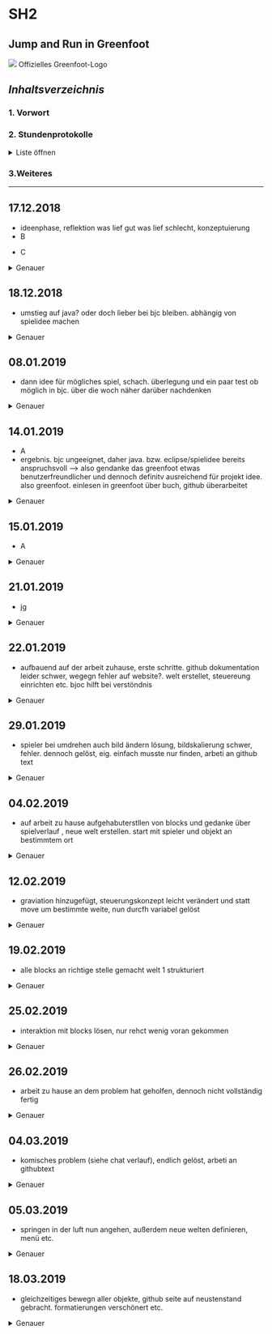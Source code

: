 SH2
=
Jump and Run in Greenfoot 
-
![](https://upload.wikimedia.org/wikipedia/commons/4/43/Greenfoot_Logo.jpg)          Offizielles Greenfoot-Logo

## _Inhaltsverzeichnis_ <a name="Inhaltsverzeichnis"></a>
### 1. Vorwort
### 2. Stundenprotokolle 
<details> 
   <summary>Liste öffnen</summary>
   
[Erste Informatikstunde](#eins)

[Zweite Informatikstunde](#zwei)

[Dritte Informatikstunde](#drei)

[Vierte Informatikstunde](#vier)

[Fünfte Informatikstunde](#fünf)

[Sechste Informatikstunde](#sechs)

[Siebte Informatikstunde](#sieben)

[Achte Informatikstunde](#acht)                       

[Neunte Informatikstunde](#neun)

[Zehnte Informatikstunde](#zehn)

[Elfte Informatikstunde](#elf)

[Zwölfte Informatikstunde](#zwölf)

[Dreizehnte Informatikstunde](#dreizehn)

[Vierzehnte Informatikstunde](#vierzehn)

[Fünfzehnte Informatikstunde](#fünfzehn)

[Sechzehnte Informatikstunde](#sechzehn)

</details> 

### 3.Weiteres

* * * 
## 17.12.2018 <a name="eins"></a> 

*  ideenphase, reflektion was lief gut was lief schlecht, konzeptuierung
*  B
* <p>C</p>

<details>
  <summary>Genauer</summary> 
In der ersten Informatikstunde in dem neuen Halbjahr, wollten wir eine neue Spielidee bzw. ein Konzept entwickeln. Bevor Beginn dieser Ideephase, haben wir reflektiert was gut lief -bzw. was man noch besser hätte machen können. Schließlich sollte es möglich sein bereits auf Grund der gesammelten Erfahrung aus Projekt 1 weniger Fehler zu machen, und insgesamt effektiver zu arbeiten. Als Beispiel für ein Ergebnis solcher Abwägung ist, dass wir nun vor der eigentlichen, also praktischen Projektarbeit bereits konkreter eine gedankliche Struktur entwickeln wollen, um unnötige Probleme bereits vorher zu umgehen. In diesem Sinne hatten wir uns beide vorgenommen, bis zur nächsten Stunde bereits eine -möglichst ausführliche- Projektidee zu arbeiten. Den Rest der Stundenzeit haben wir dann für eine Vorstrukturierung der Github-Seite genutzt, damit unsere Dokumentation der zukünftigen Stunden möglichst einfach wird. 
   </details>  
      
## 18.12.2018  <a name="zwei"></a> 

*  umstieg auf java? oder doch lieber bei bjc bleiben. abhängig von spielidee machen
    
<details>
  <summary>Genauer</summary> 
Wir haben unsere gesammelten Ideen besprochen und sind uns beide einig, dass wir Lust auf ein anspruchsvolleres Projekt haben. Daher stellt sich, nach kurzer Diskussion, die Projektidee ein lokales Schachprogramm für zwei Spieler zu programmieren als geeignet heraus. Blieb jedoch die Frage in welcher Programmierplattform man dies am besten Programmieren sollte. Da Schach -als Spielidee selbst- bereits relativ komplex ist, gefiel uns beiden die Idee in vertrautem Umfeld, für uns also BJOC bzw. Snap!, zu programmieren sehr gut. Dennoch waren wir beide unsicher, ob sich mit SNAP! alles umsetzten lässt. Gewisse Spielelemente könnten vllt. nicht möglich sein, eines der vielen Beispiel an Unsicherheiten ist, das Ziehen einer anderen Figur, während der König im Schach steht, zu verhindern. 
Daher wollten wir Java ausprobieren, auch wenn wir beider uns wenig damit auskennen, schien Java als Programmiersprache sehr vielversprechend, und definitiv ausreichend für unser geplantes Spiel. Auf Empfehlung von Lukas hin, haben wir also Eclipse, einen Javaeditor, gedownloaded und uns mit der Oberfläche bekannt gemacht. In den Ferien wollten wir beide nun etwas Wissen sammeln, um dann in der kommenden Stunde ggf. mit der Arbeit am Projekt zu beginnen. 
</details> 
 

## 08.01.2019  <a name="drei"></a> 

*   dann idee für mögliches spiel, schach. überlegung und ein paar test ob möglich in bjc. über die woch näher darüber nachdenken
<details>
  <summary>Genauer</summary> 
 In der ersten Stunde nach den Ferien, haben wir beide erstmal unseren Wissenstand abgeglichen und uns untereinander über die Möglichkeiten "unterrichtet". Insgesamt herschte jedoch der Eindruck, dass wir für ein zufriedenstellendes Schachprogramm nicht genug Zeit haben werden, zumindest auf Grund unseres aktuellen -trotz der Arbeit zu Hause- Wissensdefizits im Bereich Java. 
Daher wechseln wir nun doch unsere Idee, auch wenn wir ein paar Stunden Zeit "verloren" haben, war die Arbeit bzw. Beschäftigung mit der genannten Thematik sehr interessant. 
Nun bestand -nach eniger erneuter Evaluierung der Vor-und Nachteile- Einigkeit darin, dass wir dennoch die Programmierplattform wechseln wollen. Also BJOC beiseite legen und stattdessen eine andere nehmen. Da wir beide bereits etwas Java Kenntnise erlangt hatten, und bereits sehr viel gutes über Greenfoot gehört haben, machten wir uns nun daran. Allerdings fehlte eine neue Ideee, so dass wir zuerst an der GitHub-Seite etwas arbeiteten und in der kommenden Woche eine Spielidee erarbeiten wollten.

</details> 

## 14.01.2019  <a name="vier"></a> 

*   A
*   ergebnis. bjc ungeeignet, daher java. bzw. eclipse/spielidee bereits anspruchsvoll --> also gendanke das greenfoot etwas benutzerfreundlicher und dennoch definitv ausreichend für projekt idee. also greenfoot. einlesen in greenfoot über buch, github überarbeitet

<details>
  <summary>Genauer</summary>
Wir waren uns nun sicher, dass es die richtige Entscheidung war die Plattform zu wechseln, also nun mit Greenfoot zu arbeiten. Greenfoot sah wesentlich übersichtlicher aus und dennoch definitv ausreichen für unsere möglichen Projektideen. Bevor wir mit dem Programmieren starten haben wir zuerst in dem Greenfoot-Buch gelesen. Bevor wir uns nun konkret festlegen, welche Idee wir machen wollten wir noch etwas Basiswissen sammeln.
</details> 

## 15.01.2019  <a name="fünf"></a> 

*   A

<details>
  <summary>Genauer</summary>
Unsere neue Idee ist nun das Erstellen eines Jump and Run-Spiels. Gewisse Elemente sind bereits aus dem ersten Projekt, z.B. das Erstellen einer Steuerung, generelle Interaktionen zwischen Objekten und dem "Akteur", bekannt. Daher wollten wir möglichst viele Erfahrungen and BJOC, im Bezug auf den generellen Gedankengang beim Programmieren, also das Umsetzten einer Idee in Code, in unsere neue Arbeit einfließen lassen. Die Dokumentation an Github war leider in letzter Zeit etwas schwer, da man Änderungen, auch nach Neuladen der Seite und einem Browserwechsel, komischerweise nicht speichern konnte. Daher haben wir uns nur Notizen gemacht, um diese später zu übertragen. 
</details>

## 21.01.2019  <a name="sechs"></a> 

*   jg
<details>
   Das Github-Problem besteht leider immer noch, daher eig. geplante Aktualisierung der Stundenprotokolle leider nicht möglich.
  <summary>Genauer</summary> 
   
</details>


## 22.01.2019  <a name="sieben"></a> 

* aufbauend auf der arbeit zuhause, erste schritte. github dokumentation leider schwer, wegegn fehler auf website?. welt erstellet, steuereung einrichten etc. bjoc hilft bei verstöndnis
<details>
  <summary>Genauer</summary> 
A
</details> 

## 29.01.2019 <a name="acht"></a> 

*   spieler bei umdrehen auch bild ändern lösung, bildskalierung schwer, fehler. dennoch gelöst, eig. einfach musste nur finden, arbeti an github text


<details>
  <summary>Genauer</summary>
A
    
</details> 

## 04.02.2019  <a name="neun"></a> 

*   auf arbeit zu hause aufgehabuterstllen von blocks und gedanke über spielverlauf , neue welt erstellen. start mit spieler und objekt an bestimmtem ort
<details>
  <summary>Genauer</summary>
A
</details> 

## 12.02.2019  <a name="zehn"></a> 

*   graviation hinzugefügt, steuerungskonzept leicht verändert und statt move um bestimmte weite, nun durcfh variabel gelöst

<details>
  <summary>Genauer</summary>
A

</details> 

## 19.02.2019  <a name="elf"></a> 

*   alle blocks an richtige stelle gemacht welt 1 strukturiert 
<details>
  <summary>Genauer</summary>
A
</details> 

## 25.02.2019  <a name="zwölf"></a> 

*   interaktion mit blocks lösen, nur rehct wenig voran gekommen

<details>
  <summary>Genauer</summary>
A
</details> 

## 26.02.2019 <a name="dreizehn"></a> 

*  arbeit zu hause an dem problem hat geholfen, dennoch nicht vollständig fertig
<details>
  <summary>Genauer</summary>
A
</details> 

## 04.03.2019<a name="vierzehn"></a> 

*   komisches problem (siehe chat verlauf), endlich gelöst, arbeti an githubtext

<details>
  <summary>Genauer</summary>
A
 </details>


## 05.03.2019  <a name="fünfzehn"></a>

*   springen in der luft nun angehen,  außerdem neue welten definieren, menü etc.

<details>
  <summary>Genauer</summary>
A
</details> 


## 18.03.2019  <a name="sechzehn"></a> 

* gleichzeitiges bewegn aller objekte, github seite auf neustenstand gebracht. formatierungen verschönert etc.
<details>
  <summary>Genauer</summary>
A    

 </details> 


